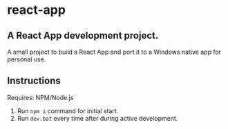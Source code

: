 # react-app
## A React App development project.

A small project to build a React App and port it to a Windows native app for personal use.

## Instructions
Requires: NPM/Node.js

1. Run `npm i` command for initial start.
2. Run `dev.bat` every time after during active development.
